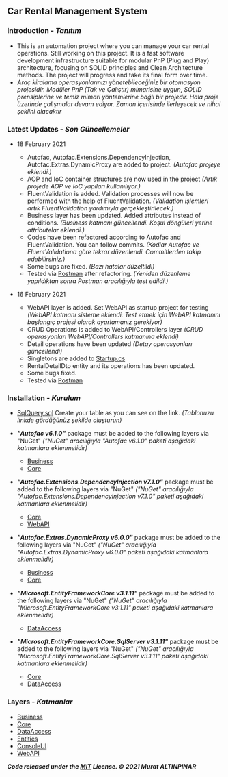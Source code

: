 ## __Car Rental Management System__

### Introduction - *Tanıtım*
- This is an automation project where you can manage your car rental operations. Still working on this project. It is a fast software development infrastructure suitable for modular PnP (Plug and Play) architecture, focusing on SOLID principles and Clean Architecture methods. The project will progress and take its final form over time.
- *Araç kiralama operasyonlarınızı yönetebileceğiniz bir otomasyon projesidir. Modüler PnP (Tak ve Çalıştır) mimarisine uygun, SOLID prensiplerine ve temiz mimari yöntemlerine bağlı bir projedir. Hala proje üzerinde çalışmalar devam ediyor. Zaman içerisinde ilerleyecek ve nihai şeklini alacaktır*

### Latest Updates - *Son Güncellemeler*

- 18 February 2021
	- Autofac, Autofac.Extensions.DependencyInjection, Autofac.Extras.DynamicProxy are added to project. *(Autofac projeye eklendi.)*
	- AOP and IoC container structures are now used in the project *(Artık projede AOP ve IoC yapıları kullanılıyor.)*
	- FluentValidation is added. Validation processes will now be performed with the help of FluentValidation. *(Validation işlemleri artık FluentValidation yardımıyla gerçekleştirilecek.)*
	- Business layer has been updated. Added attributes instead of conditions. *(Business katmanı güncellendi. Koşul döngüleri yerine attributelar eklendi.)*
	- Codes have been refactored according to Autofac and FluentValidation. You can follow commits. *(Kodlar Autofac ve FluentValidationa göre tekrar düzenlendi. Commitlerden takip edebilirsiniz.)*
	- Some bugs are fixed. *(Bazı hatalar düzeltildi)*
	- Tested via [Postman](https://www.postman.com/) after refactoring. *(Yeniden düzenleme yapıldıktan sonra Postman aracılığıyla test edildi.)*

- 16 February 2021
	- WebAPI layer is added. Set WebAPI as startup project for testing *(WebAPI katmanı sisteme eklendi. Test etmek için WebAPI katmanını başlangıç projesi olarak ayarlamanız gerekiyor)*
	- CRUD Operations is added to WebAPI/Controllers layer *(CRUD operasyonları WebAPI/Controllers katmanına eklendi)*
	- Detail operations have been updated *(Detay operasyonları güncellendi)*
	- Singletons are added to [Startup.cs](https://github.com/murtekbey/ReCapProject/tree/master/WebAPI/Startup.cs)
	- RentalDetailDto entity and its operations has been updated.
	- Some bugs fixed.
	- Tested via [Postman](https://www.postman.com/)

### Installation - *Kurulum*
- [SqlQuery.sql](https://github.com/murtekbey/ReCapProject/blob/master/SQLQuery.sql) Create your table as you can see on the link. *(Tablonuzu linkde gördüğünüz şekilde oluşturun)*

- __*"Autofac v6.1.0"*__ package must be added to the following layers via "NuGet" *("NuGet" aracılığıyla "Autofac v6.1.0" paketi aşağıdaki katmanlara eklenmelidir)*
	- [Business](https://github.com/murtekbey/ReCapProject/tree/master/Business)
	- [Core](https://github.com/murtekbey/ReCapProject/tree/master/Core)

- __*"Autofac.Extensions.DependencyInjection v7.1.0"*__ package must be added to the following layers via "NuGet" *("NuGet" aracılığıyla "Autofac.Extensions.DependencyInjection v7.1.0" paketi aşağıdaki katmanlara eklenmelidir)*
	- [Core](https://github.com/murtekbey/ReCapProject/tree/master/Core)
	- [WebAPI](https://github.com/murtekbey/ReCapProject/tree/master/WebAPI)

- __*"Autofac.Extras.DynamicProxy v6.0.0"*__ package must be added to the following layers via "NuGet" *("NuGet" aracılığıyla "Autofac.Extras.DynamicProxy v6.0.0" paketi aşağıdaki katmanlara eklenmelidir)*
	- [Business](https://github.com/murtekbey/ReCapProject/tree/master/Business)
	- [Core](https://github.com/murtekbey/ReCapProject/tree/master/Core)

- __*"Microsoft.EntityFrameworkCore v3.1.11"*__ package must be added to the following layers via "NuGet" *("NuGet" aracılığıyla "Microsoft.EntityFrameworkCore v3.1.11" paketi aşağıdaki katmanlara eklenmelidir)*
	- [DataAccess](https://github.com/murtekbey/ReCapProject/tree/master/DataAccess)

- __*"Microsoft.EntityFrameworkCore.SqlServer v3.1.11"*__ package must be added to the following layers via "NuGet" *("NuGet" aracılığıyla "Microsoft.EntityFrameworkCore.SqlServer v3.1.11" paketi aşağıdaki katmanlara eklenmelidir)*
	- [Core](https://github.com/murtekbey/ReCapProject/tree/master/Core)
	- [DataAccess](https://github.com/murtekbey/ReCapProject/tree/master/DataAccess)

### Layers - *Katmanlar*
- [Business](https://github.com/murtekbey/ReCapProject/tree/master/Business)
- [Core](https://github.com/murtekbey/ReCapProject/tree/master/Core)
- [DataAccess](https://github.com/murtekbey/ReCapProject/tree/master/DataAccess)
- [Entities](https://github.com/murtekbey/ReCapProject/tree/master/Entities)
- [ConsoleUI](https://github.com/murtekbey/ReCapProject/tree/master/ConsoleUI)
- [WebAPI](https://github.com/murtekbey/ReCapProject/tree/master/WebAPI)

_**Code released under the [MIT](https://github.com/murtekbey/ReCapProject/blob/master/LICENSE) License. © 2021 Murat ALTINPINAR**_